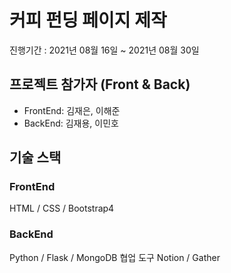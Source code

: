 
# 커피 펀딩 페이지 제작
진행기간 : 2021년 08월 16일 ~ 2021년 08월 30일
## 프로젝트 참가자 (Front & Back)
- FrontEnd: 김재은, 이해준
- BackEnd: 김재용, 이민호


## 기술 스택

### FrontEnd
HTML / CSS / Bootstrap4
### BackEnd
Python / Flask / MongoDB
협업 도구
Notion / Gather
